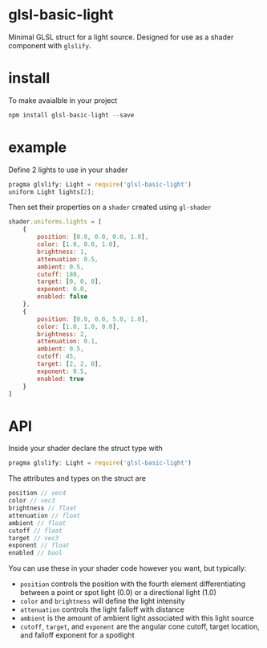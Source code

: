 # glsl-basic-light

Minimal GLSL struct for a light source. Designed for use as a shader component with `glslify`.

# install

To make avaialble in your project

```javascript
npm install glsl-basic-light --save
```

# example

Define 2 lights to use in your shader

```javascript
pragma glslify: Light = require('glsl-basic-light')
uniform Light lights[2];
```

Then set their properties on a `shader` created using `gl-shader`

```javascript
shader.uniforms.lights = [
	{
		position: [0.0, 0.0, 0.0, 1.0],
		color: [1.0, 0.0, 1.0],
		brightness: 1,
		attenuation: 0.5,
		ambient: 0.5,
		cutoff: 180,
		target: [0, 0, 0],
		exponent: 0.0,
		enabled: false
	},
	{
		position: [0.0, 0.0, 5.0, 1.0],
		color: [1.0, 1.0, 0.0],
		brightness: 2,
		attenuation: 0.1,
		ambient: 0.5,
		cutoff: 45,
		target: [2, 2, 0],
		exponent: 0.5,
		enabled: true
	}
]
```

# API

Inside your shader declare the struct type with

```javascript
pragma glslify: Light = require('glsl-basic-light')
```

The attributes and types on the struct are

```javascript
position // vec4
color // vec3
brightness // float
attenuation // float
ambient // float
cutoff // float
target // vec3
exponent // float
enabled // bool
```

You can use these in your shader code however you want, but typically:
- `position` controls the position with the fourth element differentiating between a point or spot light (0.0) or a directional light (1.0) 
- `color` and `brightness` will define the light intensity
- `attenuation` controls the light falloff with distance
- `ambient` is the amount of ambient light associated with this light source
- `cutoff`, `target`, and `exponent` are the angular cone cutoff, target location, and falloff exponent for a spotlight